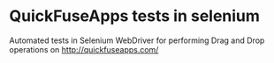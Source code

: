 # QuickFuseApps tests in selenium
Automated tests in Selenium WebDriver for performing Drag and Drop operations on http://quickfuseapps.com/

